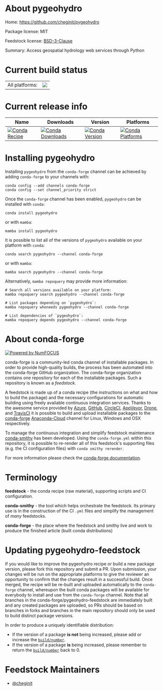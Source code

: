 About pygeohydro
================

Home: https://github.com/cheginit/pygeohydro

Package license: MIT

Feedstock license: [BSD-3-Clause](https://github.com/conda-forge/pygeohydro-feedstock/blob/main/LICENSE.txt)

Summary: Access geospatial hydrology web services through Python

Current build status
====================


<table><tr><td>All platforms:</td>
    <td>
      <a href="https://dev.azure.com/conda-forge/feedstock-builds/_build/latest?definitionId=12145&branchName=main">
        <img src="https://dev.azure.com/conda-forge/feedstock-builds/_apis/build/status/pygeohydro-feedstock?branchName=main">
      </a>
    </td>
  </tr>
</table>

Current release info
====================

| Name | Downloads | Version | Platforms |
| --- | --- | --- | --- |
| [![Conda Recipe](https://img.shields.io/badge/recipe-pygeohydro-green.svg)](https://anaconda.org/conda-forge/pygeohydro) | [![Conda Downloads](https://img.shields.io/conda/dn/conda-forge/pygeohydro.svg)](https://anaconda.org/conda-forge/pygeohydro) | [![Conda Version](https://img.shields.io/conda/vn/conda-forge/pygeohydro.svg)](https://anaconda.org/conda-forge/pygeohydro) | [![Conda Platforms](https://img.shields.io/conda/pn/conda-forge/pygeohydro.svg)](https://anaconda.org/conda-forge/pygeohydro) |

Installing pygeohydro
=====================

Installing `pygeohydro` from the `conda-forge` channel can be achieved by adding `conda-forge` to your channels with:

```
conda config --add channels conda-forge
conda config --set channel_priority strict
```

Once the `conda-forge` channel has been enabled, `pygeohydro` can be installed with `conda`:

```
conda install pygeohydro
```

or with `mamba`:

```
mamba install pygeohydro
```

It is possible to list all of the versions of `pygeohydro` available on your platform with `conda`:

```
conda search pygeohydro --channel conda-forge
```

or with `mamba`:

```
mamba search pygeohydro --channel conda-forge
```

Alternatively, `mamba repoquery` may provide more information:

```
# Search all versions available on your platform:
mamba repoquery search pygeohydro --channel conda-forge

# List packages depending on `pygeohydro`:
mamba repoquery whoneeds pygeohydro --channel conda-forge

# List dependencies of `pygeohydro`:
mamba repoquery depends pygeohydro --channel conda-forge
```


About conda-forge
=================

[![Powered by
NumFOCUS](https://img.shields.io/badge/powered%20by-NumFOCUS-orange.svg?style=flat&colorA=E1523D&colorB=007D8A)](https://numfocus.org)

conda-forge is a community-led conda channel of installable packages.
In order to provide high-quality builds, the process has been automated into the
conda-forge GitHub organization. The conda-forge organization contains one repository
for each of the installable packages. Such a repository is known as a *feedstock*.

A feedstock is made up of a conda recipe (the instructions on what and how to build
the package) and the necessary configurations for automatic building using freely
available continuous integration services. Thanks to the awesome service provided by
[Azure](https://azure.microsoft.com/en-us/services/devops/), [GitHub](https://github.com/),
[CircleCI](https://circleci.com/), [AppVeyor](https://www.appveyor.com/),
[Drone](https://cloud.drone.io/welcome), and [TravisCI](https://travis-ci.com/)
it is possible to build and upload installable packages to the
[conda-forge](https://anaconda.org/conda-forge) [Anaconda-Cloud](https://anaconda.org/)
channel for Linux, Windows and OSX respectively.

To manage the continuous integration and simplify feedstock maintenance
[conda-smithy](https://github.com/conda-forge/conda-smithy) has been developed.
Using the ``conda-forge.yml`` within this repository, it is possible to re-render all of
this feedstock's supporting files (e.g. the CI configuration files) with ``conda smithy rerender``.

For more information please check the [conda-forge documentation](https://conda-forge.org/docs/).

Terminology
===========

**feedstock** - the conda recipe (raw material), supporting scripts and CI configuration.

**conda-smithy** - the tool which helps orchestrate the feedstock.
                   Its primary use is in the construction of the CI ``.yml`` files
                   and simplify the management of *many* feedstocks.

**conda-forge** - the place where the feedstock and smithy live and work to
                  produce the finished article (built conda distributions)


Updating pygeohydro-feedstock
=============================

If you would like to improve the pygeohydro recipe or build a new
package version, please fork this repository and submit a PR. Upon submission,
your changes will be run on the appropriate platforms to give the reviewer an
opportunity to confirm that the changes result in a successful build. Once
merged, the recipe will be re-built and uploaded automatically to the
`conda-forge` channel, whereupon the built conda packages will be available for
everybody to install and use from the `conda-forge` channel.
Note that all branches in the conda-forge/pygeohydro-feedstock are
immediately built and any created packages are uploaded, so PRs should be based
on branches in forks and branches in the main repository should only be used to
build distinct package versions.

In order to produce a uniquely identifiable distribution:
 * If the version of a package **is not** being increased, please add or increase
   the [``build/number``](https://docs.conda.io/projects/conda-build/en/latest/resources/define-metadata.html#build-number-and-string).
 * If the version of a package **is** being increased, please remember to return
   the [``build/number``](https://docs.conda.io/projects/conda-build/en/latest/resources/define-metadata.html#build-number-and-string)
   back to 0.

Feedstock Maintainers
=====================

* [@cheginit](https://github.com/cheginit/)

